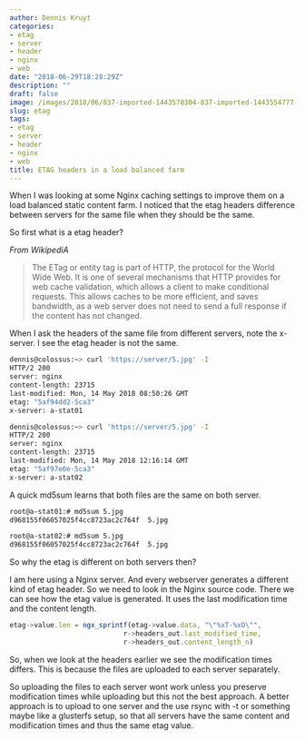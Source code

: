```yaml
---
author: Dennis Kruyt
categories:
- etag
- server
- header
- nginx
- web
date: "2018-06-29T18:28:29Z"
description: ""
draft: false
image: /images/2018/06/837-imported-1443570304-837-imported-1443554777-default-headers-pages.png
slug: etag
tags:
- etag
- server
- header
- nginx
- web
title: ETAG headers in a load balanced farm
---
```



When I was looking at some Nginx caching settings to improve them on a load balanced static content farm. I noticed that the etag headers difference between servers for the same file when they should be the same.

So first what is a etag header? 

*From WikipediA* 
> The ETag or entity tag is part of HTTP, the protocol for the World Wide Web. It is one of several mechanisms that HTTP provides for web cache validation, which allows a client to make conditional requests. This allows caches to be more efficient, and saves bandwidth, as a web server does not need to send a full response if the content has not changed.

When I ask the headers of the same file from different servers, note the x-server. I see the etag header is not the same.

```bash
dennis@colossus:~> curl 'https://server/5.jpg' -I
HTTP/2 200
server: nginx
content-length: 23715
last-modified: Mon, 14 May 2018 08:50:26 GMT
etag: "5af94dd2-5ca3"
x-server: a-stat01
```

```bash
dennis@colossus:~> curl 'https://server/5.jpg' -I
HTTP/2 200
server: nginx
content-length: 23715
last-modified: Mon, 14 May 2018 12:16:14 GMT
etag: "5af97e0e-5ca3"
x-server: a-stat02
```

A quick md5sum learns that both files are the same on both server.
```bash
root@a-stat01:# md5sum 5.jpg
d968155f06057025f4cc8723ac2c764f  5.jpg
```
```bash
root@a-stat02:# md5sum 5.jpg
d968155f06057025f4cc8723ac2c764f  5.jpg
```

So why the etag is different on both servers then?

I am here using a Nginx server. And every webserver generates a different kind of etag header. So we need to look in the Nginx source code. There we can see how the etag value is generated. 
It uses the last modification time and the content length.

```javascript
etag->value.len = ngx_sprintf(etag->value.data, "\"%xT-%xO\"",
                            r->headers_out.last_modified_time,
                            r->headers_out.content_length_n)
```

So, when we look at the headers earlier we see the modification times differs. This is because the files are uploaded to each server separately.

So uploading the files to each server wont work unless you preserve modification times while uploading but this not the best approach. A better approach is to upload to one server and the use rsync with -t or something maybe like a glusterfs setup, so that all servers have the same content and modification times and thus the same etag value.

